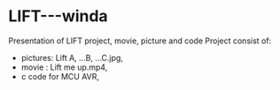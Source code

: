 # LIFT---winda
Presentation of LIFT project, movie, picture and code
Project consist of:
- pictures: Lift A, ...B, ...C.jpg,
- movie : Lift me up.mp4,
- c code for MCU AVR,

